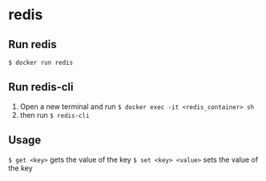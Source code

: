 # redis

## Run redis
`$ docker run redis`

## Run redis-cli
1. Open a new terminal and run `$ docker exec -it <redis_container> sh`
2. then run `$ redis-cli`

## Usage
`$ get <key>` gets the value of the key
`$ set <key> <value>` sets the value of the key

